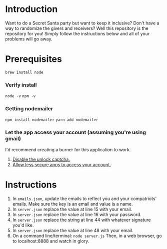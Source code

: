 # Introduction
Want to do a Secret Santa party but want to keep it inclusive? Don't have a way to randomize the givers and receivers?
Well this repository is the repository for you! Simply follow the instructions below and all of your problems will go away. 

# Prerequisites
```brew install node```
### Verify install 
```node -v```
```npm -v```
### Getting nodemailer
```npm install nodemailer```
```yarn add nodemailer```
### Let the app access your account (assuming you're using gmail)
I'd recommend creating a burner for this application to work.
1. [Disable the unlock captcha.](https://accounts.google.com/b/0/DisplayUnlockCaptcha)
2. [Allow less secure apps to access your account.](https://myaccount.google.com/lesssecureapps?pli=1&rapt=AEjHL4OE7OVU36LvIrKX5evD7WNKe4EZadHTGAbNoQF4KTnG8m9tFMw44aIngkpICkrG5j4xDfrWkhvugTfIv-ZkK292mCxJzA)

# Instructions
1. In `emails.json`, update the emails to reflect you and your compatriots' emails. Make sure the key is an email and value is a name. 
3. In `server.json` replace the value at line 15 with your email. 
4. In `server.json` replace the value at line 16 with your password. 
5. In `server.json` replace the string at line 44 with whatever signature you'd like. 
6. In `server.json` replace the value at line 48 with your email. 
7. On a command line/terminal:
    ```node server.js```
    Then, in a web browser, go to localhost:8888 and watch in glory. 